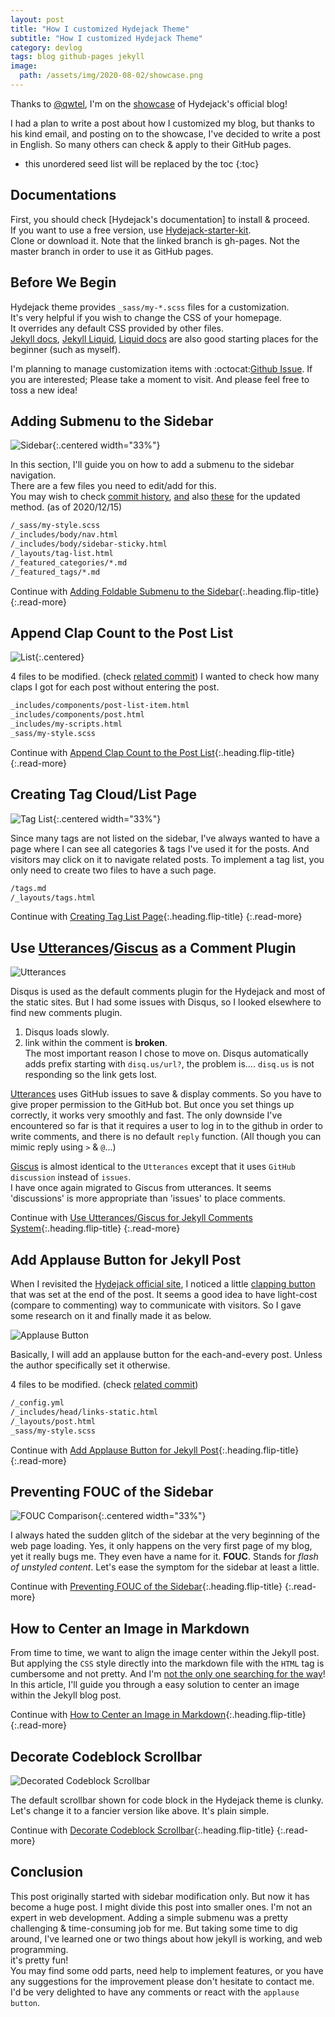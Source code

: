 ```yaml
---
layout: post
title: "How I customized Hydejack Theme"
subtitle: "How I customized Hydejack Theme"
category: devlog
tags: blog github-pages jekyll
image:
  path: /assets/img/2020-08-02/showcase.png
---
```


Thanks to [@qwtel], I'm on the [showcase] of Hydejack's official blog!

I had a plan to write a post about how I customized my blog, but thanks to his kind email, and posting on to the
showcase, I've decided to write a post in English. So many others can check & apply to their GitHub pages.

[@qwtel]: https://qwtel.com/
[showcase]: https://hydejack.com/showcase/

<!--more-->

* this unordered seed list will be replaced by the toc
{:toc}

## Documentations

First, you should check [Hydejack's documentation] to install & proceed.<br>
If you want to use a free version, use [Hydejack-starter-kit].<br>
Clone or download it. Note that the linked branch is gh-pages. Not the master branch in order to use it as GitHub pages.

[Hydejack's documentations]: https://hydejack.com/docs/
[Hydejack-starter-kit]: https://github.com/hydecorp/hydejack-starter-kit/tree/gh-pages

## Before We Begin

Hydejack theme provides `_sass/my-*.scss` files for a customization.<br>
It's very helpful if you wish to change the CSS of your homepage.<br>
It overrides any default CSS provided by other files.<br>
[Jekyll docs], [Jekyll Liquid], [Liquid docs] are also good starting places for the beginner (such as myself).

I'm planning to manage customization items with :octocat:[Github Issue]. If you are interested; Please take a moment to
visit. And please feel free to toss a new idea!

[Jekyll docs]: https://jekyllrb.com/docs/
[Jekyll Liquid]: https://jekyllrb.com/docs/liquid/
[Liquid docs]: https://shopify.github.io/liquid/
[Github Issue]: https://github.com/LazyRen/LazyRen.github.io/issues/34

## Adding Submenu to the Sidebar

![Sidebar](/assets/img/2020-08-02/sidebar.png){:.centered width="33%"}

In this section, I'll guide you on how to add a submenu to the sidebar navigation.<br>
There are a few files you need to edit/add for this.<br>
You may wish to check [commit history], [and] also [these] for the updated method. (as of 2020/12/15)

[commit history]: https://github.com/LazyRen/LazyRen.github.io/commit/89aa07da3b9e9081b933f61c24a42b765b6d30cd
[and]: https://github.com/LazyRen/LazyRen.github.io/commit/6d54aa8507b7595169214d61639ccb2fb5c2a4f6
[these]: https://github.com/LazyRen/LazyRen.github.io/commit/69871512f1407d1b2892f621b69059b3b4c2bab2

```default
/_sass/my-style.scss
/_includes/body/nav.html
/_includes/body/sidebar-sticky.html
/_layouts/tag-list.html
/_featured_categories/*.md
/_featured_tags/*.md
```

Continue with [Adding Foldable Submenu to the Sidebar](adding-foldable-submenu-to-the-sidebar){:.heading.flip-title}
{:.read-more}

## Append Clap Count to the Post List

![List](/assets/img/2022-02-06/list.png){:.centered}

4 files to be modified. (check [related commit](https://github.com/LazyRen/LazyRen.github.io/commit/4a45a5d0555e475dc1a10db919472442782d7d33))
I wanted to check how many claps I got for each post without entering the post.

```default
_includes/components/post-list-item.html
_includes/components/post.html
_includes/my-scripts.html
_sass/my-style.scss
```

Continue with [Append Clap Count to the Post List](append-clap-count-to-the-post-list){:.heading.flip-title}
{:.read-more}

## Creating Tag Cloud/List Page

![Tag List](/assets/img/2020-12-21/tag_list.png){:.centered width="33%"}

Since many tags are not listed on the sidebar, I've always wanted to have a page where I can see all categories & tags
I've used it for the posts. And visitors may click on it to navigate related posts. To implement a tag list, you only
need to create two files to have a such page.

```default
/tags.md
/_layouts/tags.html
```

Continue with [Creating Tag List Page](creating-tag-list-page){:.heading.flip-title}
{:.read-more}

## Use [Utterances]/[Giscus] as a Comment Plugin

![Utterances](/assets/img/2020-12-21/utterances.png)

Disqus is used as the default comments plugin for the Hydejack and most of the static sites.
But I had some issues with Disqus, so I looked elsewhere to find new comments plugin.

1. Disqus loads slowly.<br>
2. link within the comment is **broken**.<br>
   The most important reason I chose to move on. Disqus automatically adds prefix starting with `disq.us/url?`,
   the problem is.... `disq.us` is not responding so the link gets lost.

[Utterances] uses GitHub issues to save & display comments. So you have to give proper permission to the GitHub bot.
But once you set things up correctly, it works very smoothly and fast. The only downside I've encountered so far is that
it requires a user to log in to the github in order to write comments, and there is no default `reply` function.
(All though you can mimic reply using `>` & `@`...)

[Giscus] is almost identical to the `Utterances` except that it uses `GitHub discussion` instead of `issues`.<br>
I have once again migrated to Giscus from utterances. It seems 'discussions' is more appropriate than 'issues' to place
comments.

[Utterances]: https://utteranc.es/
[Giscus]: https://giscus.vercel.app/

Continue with [Use Utterances/Giscus for Jekyll Comments System](use-utterances-for-jekyll-comments){:.heading.flip-title}
{:.read-more}

## Add Applause Button for Jekyll Post

When I revisited the [Hydejack official site], I noticed a little [clapping button] that was set at the end of the post.
It seems a good idea to have light-cost (compare to commenting) way to communicate with visitors. So I gave some
research on it and finally made it as below.

[Hydejack official site]: https://hydejack.com/showcase/lazyren/
[clapping button]: https://help.medium.com/hc/en-us/articles/115011350967-Claps

![Applause Button](/assets/img/2020-12-21/post_end.png)

Basically, I will add an applause button for the each-and-every post. Unless the author specifically set it otherwise.

4 files to be modified. (check [related commit](https://github.com/LazyRen/LazyRen.github.io/commit/346f496d80243fcfbd0f24b47daa10078efe954f))

```default
/_config.yml
/_includes/head/links-static.html
/_layouts/post.html
_sass/my-style.scss
```

Continue with [Add Applause Button for Jekyll Post](add-applause-button-for-jekyll-post){:.heading.flip-title}
{:.read-more}

## Preventing FOUC of the Sidebar

![FOUC Comparison](/assets/img/2022-01-07/comparison.gif){:.centered width="33%"}

I always hated the sudden glitch of the sidebar at the very beginning of the web page loading.
Yes, it only happens on the very first page of my blog, yet it really bugs me. They even have a name for it. **FOUC**.
Stands for *flash of unstyled content*. Let's ease the symptom for the sidebar at least a little.

Continue with [Preventing FOUC of the Sidebar](preventing-fouc-of-the-sidebar){:.heading.flip-title}
{:.read-more}

## How to Center an Image in Markdown

From time to time, we want to align the image center within the Jekyll post. But applying the `CSS` style directly into
the markdown file with the `HTML` tag is cumbersome and not pretty. And I'm [not the only one searching for the way]!
In this article, I'll guide you through a easy solution to center an image within the Jekyll blog post.

[not the only one searching for the way]: https://stackoverflow.com/questions/23819197/jekyll-blog-post-centering-images

Continue with [How to Center an Image in Markdown](how-to-center-an-image-in-markdown){:.heading.flip-title}
{:.read-more}

## Decorate Codeblock Scrollbar

![Decorated Codeblock Scrollbar](/assets/img/2022-01-09/scrollbar.gif)

The default scrollbar shown for code block in the Hydejack theme is clunky.<br>
Let's change it to a fancier version like above. It's plain simple.

Continue with [Decorate Codeblock Scrollbar](decorate-codeblock-scrollbar){:.heading.flip-title}
{:.read-more}

## Conclusion

This post originally started with sidebar modification only. But now it has become a huge post. I might divide this post
into smaller ones. I'm not an expert in web development. Adding a simple submenu was a pretty challenging &
time-consuming job for me. But taking some time to dig around, I've learned one or two things about how jekyll is
working, and web programming.<br>
it's pretty fun!<br>
You may find some odd parts, need help to implement features, or you have any suggestions for the improvement please
don't hesitate to contact me.<br>
I'd be very delighted to have any comments or react with the `applause button`.<br>
